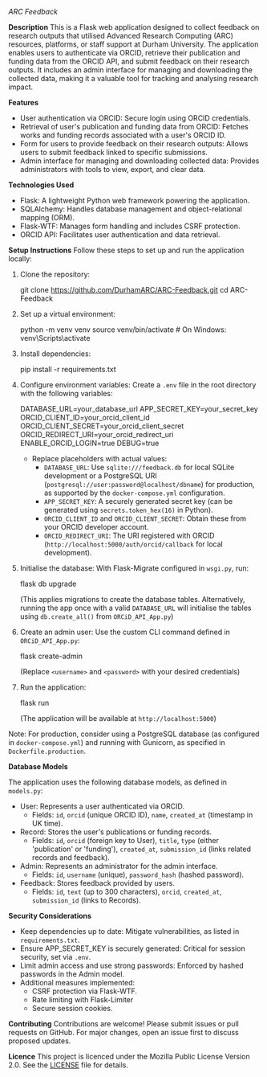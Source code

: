 

*ARC Feedback*

**Description**
This is a Flask web application designed to collect feedback on research outputs that utilised Advanced Research Computing (ARC) resources, platforms, or staff support at Durham University.
The application enables users to authenticate via ORCID, retrieve their publication and funding data from the ORCID API, and submit feedback on their research outputs. 
It includes an admin interface for managing and downloading the collected data, making it a valuable tool for tracking and analysing research impact.

**Features**
- User authentication via ORCID: Secure login using ORCID credentials.
- Retrieval of user's publication and funding data from ORCID: Fetches works and funding records associated with a user's ORCID ID.
- Form for users to provide feedback on their research outputs: Allows users to submit feedback linked to specific submissions.
- Admin interface for managing and downloading collected data: Provides administrators with tools to view, export, and clear data.

**Technologies Used**
- Flask: A lightweight Python web framework powering the application.
- SQLAlchemy: Handles database management and object-relational mapping (ORM).
- Flask-WTF: Manages form handling and includes CSRF protection.
- ORCID API: Facilitates user authentication and data retrieval.

**Setup Instructions**
Follow these steps to set up and run the application locally:

1. Clone the repository:

   git clone https://github.com/DurhamARC/ARC-Feedback.git
   cd ARC-Feedback


2. Set up a virtual environment:

   python -m venv venv
   source venv/bin/activate  # On Windows: venv\Scripts\activate
   
3. Install dependencies:

   pip install -r requirements.txt


4. Configure environment variables:
   Create a `.env` file in the root directory with the following variables:
  
   DATABASE_URL=your_database_url
   APP_SECRET_KEY=your_secret_key
   ORCID_CLIENT_ID=your_orcid_client_id
   ORCID_CLIENT_SECRET=your_orcid_client_secret
   ORCID_REDIRECT_URI=your_orcid_redirect_uri
   ENABLE_ORCID_LOGIN=true
   DEBUG=true

   - Replace placeholders with actual values:
     - `DATABASE_URL`: Use `sqlite:///feedback.db` for local SQLite development or a PostgreSQL URI 
       (`postgresql://user:password@localhost/dbname`) for production, as supported by the `docker-compose.yml` configuration.
     - `APP_SECRET_KEY`: A securely generated secret key (can be generated using `secrets.token_hex(16)` in Python).
     - `ORCID_CLIENT_ID` and `ORCID_CLIENT_SECRET`: Obtain these from your ORCID developer account.
     - `ORCID_REDIRECT_URI`: The URI registered with ORCID (`http://localhost:5000/auth/orcid/callback` for local development).

5. Initialise the database:
   With Flask-Migrate configured in `wsgi.py`, run:
   
   flask db upgrade
   
   (This applies migrations to create the database tables. Alternatively, running the app once with a valid `DATABASE_URL` will initialise the tables using `db.create_all()` from `ORCiD_API_App.py`)

6. Create an admin user:
   Use the custom CLI command defined in `ORCiD_API_App.py`:
   
   flask create-admin <username> <password>

   (Replace `<username>` and `<password>` with your desired credentials)

7. Run the application:
   
   flask run
   
   (The application will be available at `http://localhost:5000`)

Note: For production, consider using a PostgreSQL database (as configured in `docker-compose.yml`) and running with Gunicorn, as specified in `Dockerfile.production`.

**Database Models**

The application uses the following database models, as defined in `models.py`:

- User: Represents a user authenticated via ORCID.
  - Fields: `id`, `orcid` (unique ORCID ID), `name`, `created_at` (timestamp in UK time).
- Record: Stores the user's publications or funding records.
  - Fields: `id`, `orcid` (foreign key to User), `title`, `type` (either 'publication' or 'funding'), `created_at`, `submission_id` (links related records and feedback).
- Admin: Represents an administrator for the admin interface.
  - Fields: `id`, `username` (unique), `password_hash` (hashed password).
- Feedback: Stores feedback provided by users.
  - Fields: `id`, `text` (up to 300 characters), `orcid`, `created_at`, `submission_id` (links to Records).

**Security Considerations**
- Keep dependencies up to date: Mitigate vulnerabilities, as listed in `requirements.txt`.
- Ensure APP_SECRET_KEY is securely generated: Critical for session security, set via `.env`.
- Limit admin access and use strong passwords: Enforced by hashed passwords in the Admin model.
- Additional measures implemented:
  - CSRF protection via Flask-WTF.
  - Rate limiting with Flask-Limiter
  - Secure session cookies.

**Contributing**
Contributions are welcome! Please submit issues or pull requests on GitHub. For major changes, open an issue first to discuss proposed updates.

**Licence**
This project is licenced under the Mozilla Public License Version 2.0. See the [LICENSE](LICENSE) file for details.
